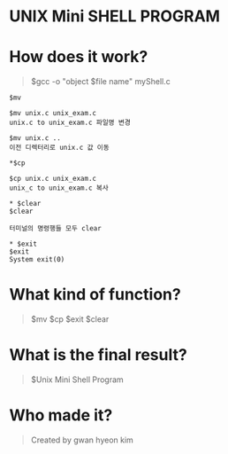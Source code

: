 # UNIX Mini SHELL PROGRAM


# How does it work?
> $gcc -o "object $file name" myShell.c

```
$mv

$mv unix.c unix_exam.c
unix.c to unix_exam.c 파일명 변경

$mv unix.c ..
이전 디렉터리로 unix.c 값 이동
```

```
*$cp

$cp unix.c unix_exam.c
unix_c to unix_exam.c 복사
```

```
* $clear
$clear

터미널의 명령행들 모두 clear
```

```
* $exit
$exit
System exit(0)

```

# What kind of function?
> $mv
> $cp
> $exit
> $clear

# What is the final result?
> $Unix Mini Shell Program  

# Who made it?
> Created by gwan hyeon kim
